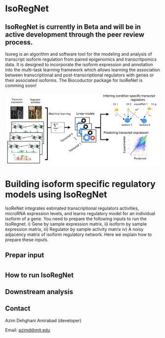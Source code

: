 # IsoRegNet
## IsoRegNet is currently in Beta and will be in active development through the peer review process.


Isoreg is an algorithm and software tool for the modeling and analysis of transcript isoform regulation from paired epigenomics and transcritpomics data. It is designed to incorporate the isoform expression and annotation into the multi-task learning framework which allows learning the association between transcriptional and post-transcriptional regulators with genes or their associated isoforms.
The Biocoductor package for IsoReNet is comming soon!


![myimage-alt-tag](https://github.com/CSBioAzim/IsoRegNet/blob/master/Pipeline.png.001.jpeg)

# Building isoform specific regulatory models using IsoRegNet

IsoReNet integrates estimated transcriptional regulators activities, microRNA expression levels, and learns regulatory model for an individual isoform of a gene. 
You need to prepare the following inputs to run the IsoRegnet.
i) Gene by sample expression matrix, ii) isoform by sample expression matrix, iii) Regulator by sample activity matrix iv) A noisy adjacency matrix of isoform regulatory network. Here we explain how to prepare these inputs.

## Prepar input

# 

## How to run IsoRegNet


## Downstream analysis


## Contact
Azim Dehghani Amirabad (developer)

Email: azimd@mit.edu
